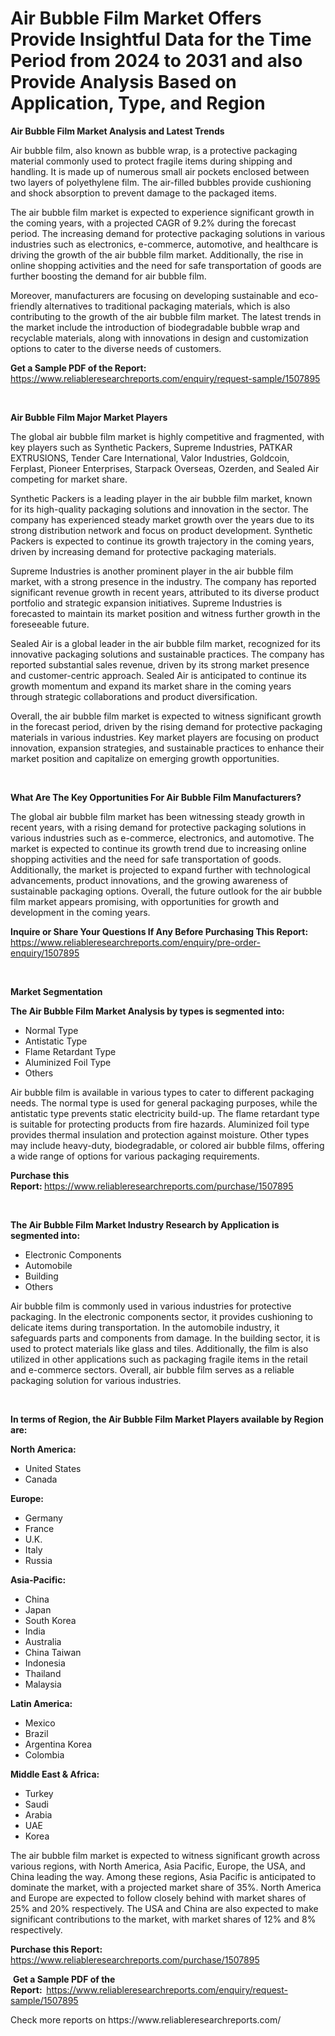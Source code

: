 <p><h1>Air Bubble Film Market Offers Provide Insightful Data for the Time Period from 2024 to 2031 and also Provide Analysis Based on Application, Type, and Region</h1></p><p><strong>Air Bubble Film Market Analysis and Latest Trends</strong></p>
<p><p>Air bubble film, also known as bubble wrap, is a protective packaging material commonly used to protect fragile items during shipping and handling. It is made up of numerous small air pockets enclosed between two layers of polyethylene film. The air-filled bubbles provide cushioning and shock absorption to prevent damage to the packaged items.</p><p>The air bubble film market is expected to experience significant growth in the coming years, with a projected CAGR of 9.2% during the forecast period. The increasing demand for protective packaging solutions in various industries such as electronics, e-commerce, automotive, and healthcare is driving the growth of the air bubble film market. Additionally, the rise in online shopping activities and the need for safe transportation of goods are further boosting the demand for air bubble film.</p><p>Moreover, manufacturers are focusing on developing sustainable and eco-friendly alternatives to traditional packaging materials, which is also contributing to the growth of the air bubble film market. The latest trends in the market include the introduction of biodegradable bubble wrap and recyclable materials, along with innovations in design and customization options to cater to the diverse needs of customers.</p></p>
<p><strong>Get a Sample PDF of the Report:&nbsp;</strong> <a href="https://www.reliableresearchreports.com/enquiry/request-sample/1507895">https://www.reliableresearchreports.com/enquiry/request-sample/1507895</a></p>
<p>&nbsp;</p>
<p><strong>Air Bubble Film Major Market Players</strong></p>
<p><p>The global air bubble film market is highly competitive and fragmented, with key players such as Synthetic Packers, Supreme Industries, PATKAR EXTRUSIONS, Tender Care International, Valor Industries, Goldcoin, Ferplast, Pioneer Enterprises, Starpack Overseas, Ozerden, and Sealed Air competing for market share.</p><p>Synthetic Packers is a leading player in the air bubble film market, known for its high-quality packaging solutions and innovation in the sector. The company has experienced steady market growth over the years due to its strong distribution network and focus on product development. Synthetic Packers is expected to continue its growth trajectory in the coming years, driven by increasing demand for protective packaging materials.</p><p>Supreme Industries is another prominent player in the air bubble film market, with a strong presence in the industry. The company has reported significant revenue growth in recent years, attributed to its diverse product portfolio and strategic expansion initiatives. Supreme Industries is forecasted to maintain its market position and witness further growth in the foreseeable future.</p><p>Sealed Air is a global leader in the air bubble film market, recognized for its innovative packaging solutions and sustainable practices. The company has reported substantial sales revenue, driven by its strong market presence and customer-centric approach. Sealed Air is anticipated to continue its growth momentum and expand its market share in the coming years through strategic collaborations and product diversification.</p><p>Overall, the air bubble film market is expected to witness significant growth in the forecast period, driven by the rising demand for protective packaging materials in various industries. Key market players are focusing on product innovation, expansion strategies, and sustainable practices to enhance their market position and capitalize on emerging growth opportunities.</p></p>
<p>&nbsp;</p>
<p><strong>What Are The Key Opportunities For Air Bubble Film Manufacturers?</strong></p>
<p><p>The global air bubble film market has been witnessing steady growth in recent years, with a rising demand for protective packaging solutions in various industries such as e-commerce, electronics, and automotive. The market is expected to continue its growth trend due to increasing online shopping activities and the need for safe transportation of goods. Additionally, the market is projected to expand further with technological advancements, product innovations, and the growing awareness of sustainable packaging options. Overall, the future outlook for the air bubble film market appears promising, with opportunities for growth and development in the coming years.</p></p>
<p><strong>Inquire or Share Your Questions If Any Before Purchasing This Report:</strong> <a href="https://www.reliableresearchreports.com/enquiry/pre-order-enquiry/1507895">https://www.reliableresearchreports.com/enquiry/pre-order-enquiry/1507895</a></p>
<p>&nbsp;</p>
<p><strong>Market Segmentation</strong></p>
<p><strong>The Air Bubble Film Market Analysis by types is segmented into:</strong></p>
<p><ul><li>Normal Type</li><li>Antistatic Type</li><li>Flame Retardant Type</li><li>Aluminized Foil Type</li><li>Others</li></ul></p>
<p><p>Air bubble film is available in various types to cater to different packaging needs. The normal type is used for general packaging purposes, while the antistatic type prevents static electricity build-up. The flame retardant type is suitable for protecting products from fire hazards. Aluminized foil type provides thermal insulation and protection against moisture. Other types may include heavy-duty, biodegradable, or colored air bubble films, offering a wide range of options for various packaging requirements.</p></p>
<p><strong>Purchase this Report:&nbsp;</strong><a href="https://www.reliableresearchreports.com/purchase/1507895">https://www.reliableresearchreports.com/purchase/1507895</a></p>
<p>&nbsp;</p>
<p><strong>The Air Bubble Film Market Industry Research by Application is segmented into:</strong></p>
<p><ul><li>Electronic Components</li><li>Automobile</li><li>Building</li><li>Others</li></ul></p>
<p><p>Air bubble film is commonly used in various industries for protective packaging. In the electronic components sector, it provides cushioning to delicate items during transportation. In the automobile industry, it safeguards parts and components from damage. In the building sector, it is used to protect materials like glass and tiles. Additionally, the film is also utilized in other applications such as packaging fragile items in the retail and e-commerce sectors. Overall, air bubble film serves as a reliable packaging solution for various industries.</p></p>
<p>&nbsp;</p>
<p><strong>In terms of Region, the Air Bubble Film Market Players available by Region are:</strong></p>
<p>
    <p> <strong> North America: </strong>
        <ul>
            <li>United States</li>
            <li>Canada</li>
        </ul>
        </p> 
    <p> <strong> Europe: </strong>
        <ul>
            <li>Germany</li>
            <li>France</li>
            <li>U.K.</li>
            <li>Italy</li>
            <li>Russia</li>
        </ul>
        </p> 
    <p> <strong> Asia-Pacific: </strong>
        <ul>
            <li>China</li>
            <li>Japan</li>
            <li>South Korea</li>
            <li>India</li>
            <li>Australia</li>
            <li>China Taiwan</li>
            <li>Indonesia</li>
            <li>Thailand</li>
            <li>Malaysia</li>
        </ul>
        </p> 
    <p> <strong> Latin America: </strong>
        <ul>
            <li>Mexico</li>
            <li>Brazil</li>
            <li>Argentina Korea</li>
            <li>Colombia</li>
        </ul>
        </p> 
    <p> <strong> Middle East & Africa: </strong>
        <ul>
            <li>Turkey</li>
            <li>Saudi</li>
            <li>Arabia</li>
            <li>UAE</li>
            <li>Korea</li>
        </ul>
    </p>
    </p>
<p><p>The air bubble film market is expected to witness significant growth across various regions, with North America, Asia Pacific, Europe, the USA, and China leading the way. Among these regions, Asia Pacific is anticipated to dominate the market, with a projected market share of 35%. North America and Europe are expected to follow closely behind with market shares of 25% and 20% respectively. The USA and China are also expected to make significant contributions to the market, with market shares of 12% and 8% respectively.</p></p>
<p><strong>Purchase this Report: </strong><a href="https://www.reliableresearchreports.com/purchase/1507895">https://www.reliableresearchreports.com/purchase/1507895</a></p>
<p>&nbsp;<strong>Get a Sample PDF of the Report:&nbsp;&nbsp;</strong><a href="https://www.reliableresearchreports.com/enquiry/request-sample/1507895">https://www.reliableresearchreports.com/enquiry/request-sample/1507895</a></p>
<p><strong></strong></p>
<p>Check more reports on https://www.reliableresearchreports.com/</p>